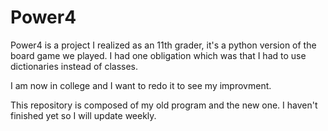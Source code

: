 # Power4

Power4 is a project I realized as an 11th grader, it's a python version of the board game we played. I had one obligation which was that I had
to use dictionaries instead of classes.

I am now in college and I want to redo it to see my improvment.

This repository is composed of my old program and the new one. I haven't finished yet so I will update weekly.
